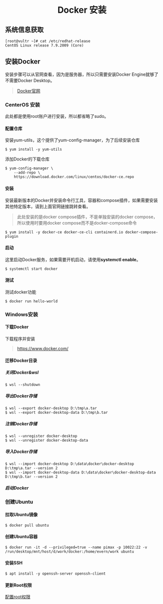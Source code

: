 <center>
    <h1>
        Docker 安装
    </h1>
</center>

## 系统信息获取

```shell
[root@vultr ~]# cat /etc/redhat-release
CentOS Linux release 7.9.2009 (Core)
```

## 安装Docker

安装步骤可以从官网查看，因为是服务器，所以只需要安装Docker Engine就够了不需要Docker Desktop。

> [Docker官网](https://docs.docker.com/engine/install/centos/)

### CenterOS 安装

此处都是使用root账户进行安装，所以都省略了sudo。

#### 配置仓库

安装yum-utils，这个提供了yum-config-manager，为了后续安装仓库

```shell
$ yum install -y yum-utils
```

添加Docker的下载仓库

```shell
$ yum-config-manager \
    --add-repo \
    https://download.docker.com/linux/centos/docker-ce.repo
```

#### 安装

安装最新版本的Docker并安装命令行工具，容器和compose插件，如果需要安装其他特定版本，请到上面官网链接跳转查看。

> 此处安装的是docker compose插件，不是单独安装的docker compose，所以使用时要用docker compose而不是docker-compose命令

```shell
$ yum install -y docker-ce docker-ce-cli containerd.io docker-compose-plugin
```

#### 启动

这里启动Docker服务，如果需要开机启动，请使用**systemctl enable**。

```shell
$ systemctl start docker
```

#### 测试

测试docker功能

```shell
$ docker run hello-world
```

### Windows安装

#### 下载Docker

下载程序并安装

> https://www.docker.com/

#### 迁移Docker目录

##### 关闭Docker&wsl

```shell
$ wsl --shutdown
```

##### 导出Docker存储

```shell
$ wsl --export docker-desktop D:\tmp\a.tar
$ wsl --export docker-desktop-data D:\tmp\b.tar
```

##### 注销Docker存储

```shell
$ wsl --unregister docker-desktop
$ wsl --unregister docker-desktop-data
```

##### 导入Docker存储

```shell
$ wsl --import docker-desktop D:\data\docker\docker-desktop D:\tmp\a.tar --version 2
$ wsl --import docker-desktop-data D:\data\docker\docker-desktop-data D:\tmp\b.tar --version 2
```

##### 启动Docker

### 创建Ubuntu

#### 拉取Ubuntu镜像

```shell
$ docker pull ubuntu
```

#### 创建Ubuntu容器

```shell
$ docker run -it -d --privileged=true --name pimax -p 10022:22 -v /run/desktop/mnt/host/d/work/docker:/home/evern/work ubuntu
```

#### 安装SSH

```shell
$ apt install -y openssh-server openssh-client
```

#### 更新Root权限

[配置root权限](../Settings/README.md#配置root权限)
